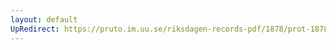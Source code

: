 ```yaml
---
layout: default
UpRedirect: https://pruto.im.uu.se/riksdagen-records-pdf/1878/prot-1878--fk--018/prot-1878--fk--018_018.pdf
---
```

